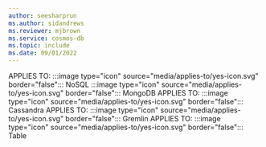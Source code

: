 ```yaml
---
author: seesharprun
ms.author: sidandrews
ms.reviewer: mjbrown
ms.service: cosmos-db
ms.topic: include
ms.date: 09/01/2022
---
```


APPLIES TO:
:::image type="icon" source="media/applies-to/yes-icon.svg" border="false":::
NoSQL
:::image type="icon" source="media/applies-to/yes-icon.svg" border="false":::
MongoDB
APPLIES TO:
:::image type="icon" source="media/applies-to/yes-icon.svg" border="false":::
Cassandra
APPLIES TO:
:::image type="icon" source="media/applies-to/yes-icon.svg" border="false":::
Gremlin
APPLIES TO:
:::image type="icon" source="media/applies-to/yes-icon.svg" border="false":::
Table
